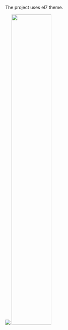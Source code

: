 The project uses el7 theme.

<img src="Page/Page.jpg">
<img src="Page/Page%20Phone.jpg" width="50%">
